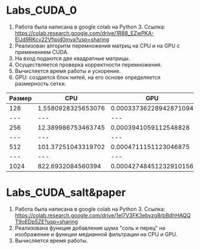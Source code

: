 # Labs_CUDA_0
1. Работа была написана в google colab на Python 3. Ссылка: https://colab.research.google.com/drive/1R88_EZwPKA-ElJd9RKcv22Vfipid0mva?usp=sharing
2. Реализован алгоритм перемножения матриц на CPU и на GPU с применением CUDA. 
3. На вход подаются две квадратные матрицы. 
4. Осуществляется проверка корректности перемножения.
5. Вычисляется время работы и ускорение.
6. GPU: создается блок нитей, на его основе определяется размерность сетки.

Размер | CPU | GPU | Ускорение |
--- | --- | --- | --- |
128 | 1.5580928325653076 | 0.00033736228942871094 | 4618.455830388692 |
--- | --- | --- | --- |
256 | 12.389986753463745 | 0.0003941059112548828 | 31438.215970961886 | 
--- | --- | --- | --- |
512 | 101.37251043319702 | 0.0004711151123046875 | 215175.67105263157 |
--- | --- | --- | --- |
1024 | 822.6932084560394 | 0.00042748451232910156 | 1924498.2794199665 |


# Labs_CUDA_salt&paper
1. Работа была написана в google colab на Python 3. Ссылка: https://colab.research.google.com/drive/1eI7V3FK3ebyzg8rbBdhHAQQT9oEDp5ZE?usp=sharing
2. Реализована функция добавления шума "соль и перец" на изображение и функции медианной фильтрации на CPU и GPU.
3. Вычисляется время работы.
